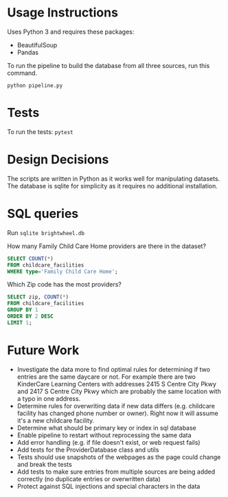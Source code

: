 # Usage Instructions

Uses Python 3 and requires these packages:

* BeautifulSoup
* Pandas

To run the pipeline to build the database from all three sources, run this command.

`python pipeline.py`

# Tests

To run the tests: `pytest`

# Design Decisions

The scripts are written in Python as it works well for manipulating datasets.
The database is sqlite for simplicity as it requires no additional installation.

# SQL queries

Run `sqlite brightwheel.db`

How many Family Child Care Home providers are there in the dataset?

```sql
SELECT COUNT(*)
FROM childcare_facilities
WHERE type='Family Child Care Home';
```

Which Zip code has the most providers?

```sql
SELECT zip, COUNT(*)
FROM childcare_facilities
GROUP BY 1
ORDER BY 2 DESC
LIMIT 1;
```

# Future Work

* Investigate the data more to find optimal rules for determining if two entries are the same daycare or not. For example there are two KinderCare Learning Centers with addresses 2415 S Centre City Pkwy and 2417 S Centre City Pkwy which are probably the same location with a typo in one address.
* Determine rules for overwriting data if new data differs (e.g. childcare facility has changed phone number or owner). Right now it will assume it's a new childcare facility.
* Determine what should be primary key or index in sql database
* Enable pipeline to restart without reprocessing the same data
* Add error handling (e.g. if file doesn't exist, or web request fails)
* Add tests for the ProviderDatabase class and utils
* Tests should use snapshots of the webpages as the page could change and break the tests
* Add tests to make sure entries from multiple sources are being added correctly (no duplicate entries or overwritten data)
* Protect against SQL injections and special characters in the data
